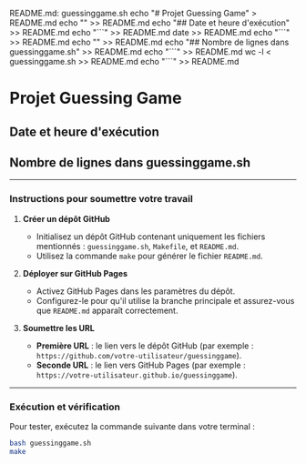 README.md: guessinggame.sh
	echo "# Projet Guessing Game" > README.md
	echo "" >> README.md
	echo "## Date et heure d'exécution" >> README.md
	echo "\`\`\`" >> README.md
	date >> README.md
	echo "\`\`\`" >> README.md
	echo "" >> README.md
	echo "## Nombre de lignes dans guessinggame.sh" >> README.md
	echo "\`\`\`" >> README.md
	wc -l < guessinggame.sh >> README.md
	echo "\`\`\`" >> README.md

# Projet Guessing Game

## Date et heure d'exécution

## Nombre de lignes dans guessinggame.sh

---

### **Instructions pour soumettre votre travail**

1. **Créer un dépôt GitHub**  
   - Initialisez un dépôt GitHub contenant uniquement les fichiers mentionnés : `guessinggame.sh`, `Makefile`, et `README.md`.  
   - Utilisez la commande `make` pour générer le fichier `README.md`.

2. **Déployer sur GitHub Pages**  
   - Activez GitHub Pages dans les paramètres du dépôt.  
   - Configurez-le pour qu'il utilise la branche principale et assurez-vous que `README.md` apparaît correctement.

3. **Soumettre les URL**  
   - **Première URL** : le lien vers le dépôt GitHub (par exemple : `https://github.com/votre-utilisateur/guessinggame`).
   - **Seconde URL** : le lien vers GitHub Pages (par exemple : `https://votre-utilisateur.github.io/guessinggame`).

---

### **Exécution et vérification**

Pour tester, exécutez la commande suivante dans votre terminal :
```bash
bash guessinggame.sh
make
